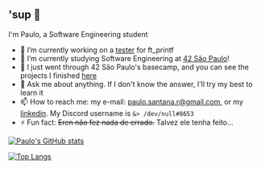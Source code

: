 ## 'sup 🤙

<!--
**paulo-santana/paulo-santana** is a ✨ _special_ ✨ repository because its `README.md` (this file) appears on your GitHub profile.
Here are some ideas to get you started:
-->

I'm Paulo, a Software Engineering student

- 🔭 I’m currently working on a [tester](https://github.com/paulo-santana/ftprintf-tester) for ft_printf
- 🚀 I’m currently studying Software Engineering at [42 São Paulo](https://www.42sp.org.br/)!
- 🐎 I just went through 42 São Paulo's basecamp, and you can see the projects I finished [here](https://github.com/paulo-santana/42-basecamp)
- 💬 Ask me about anything. If I don't know the answer, I'll try my best to learn it
- 📫 How to reach me: my e-mail: paulo.santana.r@gmail.com, or my [linkedin](https://www.linkedin.com/in/paulostn/). My Discord username is `&> /dev/null#8653`
- ⚡ Fun fact: ~~Eren não fez nada de errado.~~ Talvez ele tenha feito...

[![Paulo's GitHub stats](https://github-readme-stats.vercel.app/api?username=paulo-santana&show_icons=true&theme=onedark)](https://github.com/paulo-santana)

[![Top Langs](https://github-readme-stats.vercel.app/api/top-langs/?username=paulo-santana&layout=compact&theme=onedark)](https://github.com/paulo-santana)
